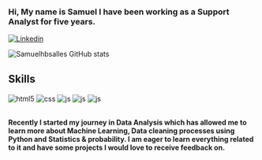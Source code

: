 ### Hi, My name is Samuel I have been working as a Support Analyst for five years. 

[![Linkedin](https://img.shields.io/badge/LinkedIn-0077B5?style=for-the-badge&logo=linkedin&logoColor=white)](https://www.linkedin.com/in/samuel-bueno-41b682134/)

![Samuelhbsalles GitHub stats](https://github-readme-stats.vercel.app/api?username=Samuelhbsalles&show_icons=true&theme=tokyonight)

## Skills

<div style="display: inline_block">
  <img align="center" alt="html5" src="https://img.shields.io/badge/HTML5-E34F26?style=for-the-badge&logo=html5&logoColor=white" />
<img align="center" alt="css" src="https://img.shields.io/badge/CSS3-1572B6?style=for-the-badge&logo=css3&logoColor=white" />
   <img align="center" alt="js" src="https://img.shields.io/badge/MySQL-00000F?style=for-the-badge&logo=mysql&logoColor=white"/>
  <img align="center" alt="js" src= "https://img.shields.io/badge/Machine Learning Algorithms"/>
    <img align="center" alt="js" src="https://img.shields.io/badge/Python-3776AB?style=for-the-badge&logo=python&logoColor=white)" /></div><br/>

 <b>Recently I started my journey in Data Analysis which has allowed me to learn more about Machine Learning, Data cleaning processes using Python and Statistics & probability. 
  I am eager to learn everything related to it and have some projects I would love to receive feedback on. <b> 
